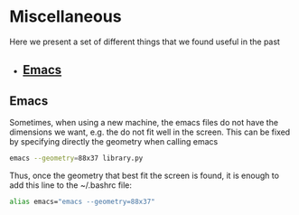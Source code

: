 # Miscellaneous
  
Here we present a set of different things that we found useful in the past

* ## [Emacs](#Emacs)


## <a id="Emacs"></a> Emacs

Sometimes, when using a new machine, the emacs files do not have the dimensions we want, e.g. the do not fit well in the screen. This can be fixed by specifying directly the geometry when calling emacs

```sh
emacs --geometry=88x37 library.py
```

Thus, once the geometry that best fit the screen is found, it is enough to add this line to the ~/.bashrc file:

```sh
alias emacs="emacs --geometry=88x37"
```